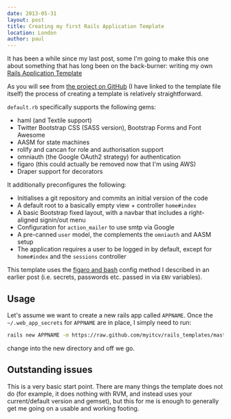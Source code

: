 ```yaml
---
date: 2013-05-31
layout: post
title: Creating my first Rails Application Template
location: London
author: paul
---
```


It has been a while since my last post, some I'm going to make this one about something that has long been on the
back-burner: writing my own [Rails Application Template](http://guides.rubyonrails.org/rails_application_templates.html)

As you will see from [the project on GitHub](https://github.com/myitcv/rails_templates/blob/master/default.rb) (I have
linked to the template file itself) the process of creating a template is relatively straightforward.

`default.rb` specifically supports the following gems:

* haml (and Textile support)
* Twitter Bootstrap CSS (SASS version), Bootstrap Forms and Font Awesome
* AASM for state machines
* rolify and cancan for role and authorisation support
* omniauth (the Google OAuth2 strategy) for authentication
* figaro (this could actually be removed now that I'm using AWS)
* Draper support for decorators

It additionally preconfigures the following:

* Initialises a git repository and commits an initial version of the code
* A default root to a basically empty view + controller `home#index`
* A basic Bootstrap fixed layout, with a navbar that includes a right-aligned signin/out menu
* Configuration for `action_mailer` to use smtp via Google
* A pre-canned `user` model, the complements the `omniauth` and AASM setup
* The application requires a user to be logged in by default, except for `home#index` and the `sessions` controller

This template uses the [figaro and
bash](/2013/03/10/using-figaro-and-bash-for-a-smoother-development-config-environment.html) config method I described in
an earlier post (i.e. secrets, passwords etc. passed in via `ENV` variables).

## Usage

Let's assume we want to create a new rails app called `APPNAME`. Once the `~/.web_app_secrets` for `APPNAME` are in
place, I simply need to run:

```bash
rails new APPNAME -m https://raw.github.com/myitcv/rails_templates/master/default.rb
```

change into the new directory and off we go.

## Outstanding issues

This is a very basic start point. There are many things the template does not do (for example, it does nothing with RVM,
and instead uses your current/default version and gemset), but this for me is enough to generally get me going on a
usable and working footing.


